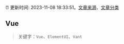 :alarm_clock: 更新时间: 2023-11-08 18:33:51。[文章来源](/README.md)、[文章分类](/TAGS.md)

## Vue


> 关键字：`Vue`、`ElementUI`、`Vant`



